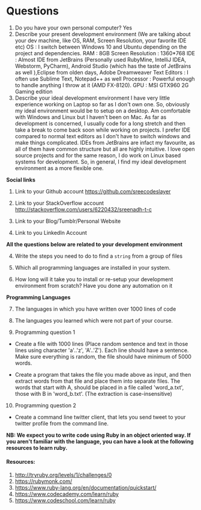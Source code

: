 # Questions

1. Do you have your own personal computer?
	Yes
2. Describe your present development environment (We are talking about your dev machine, like OS, RAM, Screen Resolution, your favorite IDE etc)
	OS : I switch between Windows 10 and Ubuntu depending on the project and dependencies.
	RAM : 8GB
	Screen Resolution : 1360*768
	IDE : Almost IDE from JetBrains (Personally used RubyMine, IntelliJ IDEA, Webstorm, PyCharm), Android Studio (which has the taste of JetBrains as well ),Eclipse from olden days, Adobe Dreamweaver
	Text Editors : I often use Sublime Text, Notepad++ as well
	Processor : Powerful enough to handle anything I throw at it (AMD FX-8120).
	GPU : MSI GTX960 2G Gaming edition
3. Describe your ideal development environment
	I have very little experience working on Laptop so far as I don't own one.
	So, obviously my ideal environment would be to setup on a desktop. 
	Am comfortable with Windows and Linux but I haven't been on Mac. As far as development is concerned, I usually code for a long stretch and then take a break to come back soon while working on projects. I prefer IDE compared to normal text editors as I don't have to switch windows and make things complicated.
	IDEs from JetBrains are infact my favourite, as all of them have common structure but all are highly intuitive.
	I love open source projects and for the same reason, I do work on Linux based systems for development. So, in general, I find my ideal development environment as a more flexible one.
	
**Social links**

1. Link to your Github account
	https://github.com/sreecodeslayer
	
2. Link to your StackOverflow account
	http://stackoverflow.com/users/6220432/sreenadh-t-c

3. Link to your Blog/Tumblr/Personal Website

4. Link to you LinkedIn Account

**All the questions below are related to your development environment**

4. Write the steps you need to do to find a `string` from a group of files

5. Which all programming languages are installed in your system.

6. How long will it take you to install or re-setup your development environment from scratch? Have you done any automation on it

**Programming Languages**

7. The languages in which you have written over 1000 lines of code

8. The languages you learned which were not part of your course.

9. Programming question 1

  * Create a file with 1000 lines (Place random sentence and text in those lines using character 'a'..'z', 'A'..'Z'). Each line should have a sentence. Make sure everything is random, the file should have minimum of 5000 words.

  * Create a program that takes the file you made above as input, and then extract words from that file and place them into separate files. The words that start with A, should be placed in a file called 'word_a.txt', those with B in 'word_b.txt'. (The extraction is case-insensitive)

10. Programming question 2

  * Create a command line twitter client, that lets you send tweet to your twitter profile from the command line.


  **NB: We expect you to write code using Ruby in an object oriented way. If you aren't familiar with the language, you can have a look at the following resources to learn ruby.**

  #### Resources:
  1. http://tryruby.org/levels/1/challenges/0
  2. https://rubymonk.com/
  3. https://www.ruby-lang.org/en/documentation/quickstart/
  4. https://www.codecademy.com/learn/ruby
  5. https://www.codeschool.com/learn/ruby
